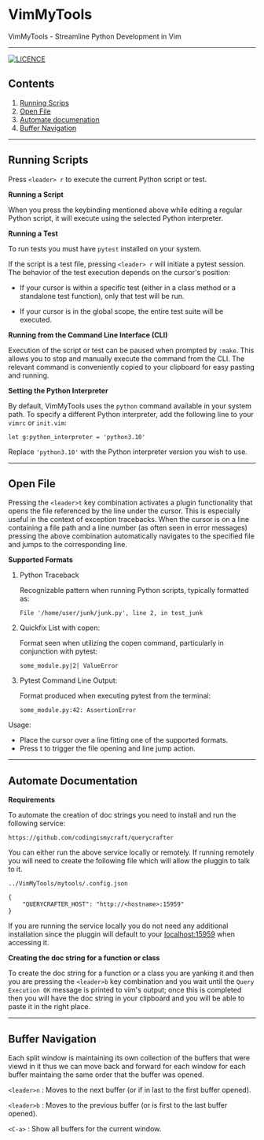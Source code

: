# VimMyTools

VimMyTools - Streamline Python Development in Vim

---

[![LICENCE](https://img.shields.io/badge/LICENCE-VimMyTools-green?style=flat&link=https://github.com/codingismycraft/VimMyTools/blob/main/LICENSE)](https://github.com/codingismycraft/VimMyTools/blob/main/LICENSE)


## Contents

1. [Running Scrips](#running-scripts)
2. [Open File](#open-file)
3. [Automate documenation](#automate-documentation)
3. [Buffer Navigation](#buffer-navigation)

---

## Running Scripts

Press `<leader> r` to execute the current Python script or test.

**Running a Script**

When you press the keybinding mentioned above while editing a regular Python
script, it will execute using the selected Python interpreter.

**Running a Test**

To run tests you must have `pytest` installed on your system.

If the script is a test file, pressing `<leader> r` will initiate a pytest
session. The behavior of the test execution depends on the cursor's position:

- If your cursor is within a specific test (either in a class method or a
  standalone test function), only that test will be run.

- If your cursor is in the global scope, the entire test suite will be
  executed.

**Running from the Command Line Interface (CLI)**

Execution of the script or test can be paused when prompted by `:make`. This
allows you to stop and manually execute the command from the CLI. The relevant
command is conveniently copied to your clipboard for easy pasting and running.


**Setting the Python Interpreter**

By default, VimMyTools uses the `python` command available in your system path.
To specify a different Python interpreter, add the following line to your
`vimrc` or `init.vim`:

```vim
let g:python_interpreter = 'python3.10'
```

Replace `'python3.10'` with the Python interpreter version you wish to use.

---

 ## Open File

Pressing the `<leader>t` key combination activates a plugin functionality
that opens the file referenced by the line under the cursor. This is
especially useful in the context of exception tracebacks. When the cursor
is on a line containing a file path and a line number (as often seen in
error messages) pressing the above combination automatically navigates to
the specified file and jumps to the corresponding line.

**Supported Formats**

 1. Python Traceback

    Recognizable pattern when running Python scripts, typically formatted as:
    ```
    File '/home/user/junk/junk.py', line 2, in test_junk
    ```

 2. Quickfix List with copen:

    Format seen when utilizing the copen command, particularly in conjunction
    with pytest:

    ```
    some_module.py|2| ValueError
    ```

 3. Pytest Command Line Output:

    Format produced when executing pytest from the terminal:

    ```
    some_module.py:42: AssertionError
    ```

 Usage:
 - Place the cursor over a line fitting one of the supported formats.
 - Press <leader>t to trigger the file opening and line jump action.

---

## Automate Documentation

**Requirements**

To automate the creation of doc strings you need to install and run the following service:

`https://github.com/codingismycraft/querycrafter`

You can either run the above service locally or remotely. If running remotely
you will need to create the following file which will allow the pluggin to talk
to it.

`../VimMyTools/mytools/.config.json`

```
{
    "QUERYCRAFTER_HOST": "http://<hostname>:15959"
}
```

If you are running the service locally you do not need any additional
installation since the pluggin will default to your <localhost:15959> when
accessing it.

**Creating the doc string for a function or class**

To create the doc string for a function or a class you are yanking it and then
you are pressing the `<leader>b` key combination and you wait until the `Query
Execution OK` message is printed to vim's output; once this is completed then
you will have the doc string in your clipboard and you will be able to paste it
in the right place.

---
## Buffer Navigation

Each split window is maintaining its own collection of the buffers that were
viewd in it thus we can move back and forward for each window for each buffer
maintaing the same order that the buffer was opened.

`<leader>n` : Moves to the next buffer (or if in last to the first buffer opened).

`<leader>b` : Moves to the previous buffer (or is first to the last buffer opened).

`<C-a>` : Show all buffers for the current window.

